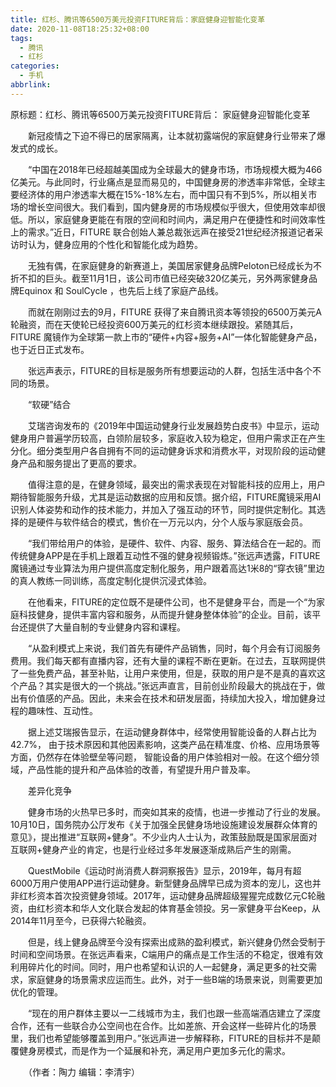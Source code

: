 ```yaml
---
title: 红杉、腾讯等6500万美元投资FITURE背后：家庭健身迎智能化变革
date: 2020-11-08T18:25:32+08:00
tags:
  - 腾讯
  - 红杉
categories:
  - 手机
abbrlink:
---
```


原标题：红杉、腾讯等6500万美元投资FITURE背后： 家庭健身迎智能化变革

　　新冠疫情之下迫不得已的居家隔离，让本就初露端倪的家庭健身行业带来了爆发式的成长。

　　“中国在2018年已经超越美国成为全球最大的健身市场，市场规模大概为466亿美元。与此同时，行业痛点是显而易见的，中国健身房的渗透率非常低，全球主要经济体的用户渗透率大概在15%-18%左右，而中国只有不到5%，所以相关市场的增长空间很大。我们看到，国内健身房的市场规模似乎很大，但使用效率却很低。所以，家庭健身更能在有限的空间和时间内，满足用户在便捷性和时间效率性上的需求。”近日，FITURE 联合创始人兼总裁张远声在接受21世纪经济报道记者采访时认为，健身应用的个性化和智能化成为趋势。

　　无独有偶，在家庭健身的新赛道上，美国居家健身品牌Peloton已经成长为不折不扣的巨头。截至11月1日，该公司市值已经突破320亿美元，另外两家健身品牌Equinox 和 SoulCycle ，也先后上线了家庭产品线。

　　而就在刚刚过去的9月，FITURE 获得了来自腾讯资本等领投的6500万美元A轮融资，而在天使轮已经投资600万美元的红杉资本继续跟投。紧随其后，FITURE 魔镜作为全球第一款上市的“硬件+内容+服务+AI”一体化智能健身产品，也于近日正式发布。

　　张远声表示，FITURE的目标是服务所有想要运动的人群，包括生活中各个不同的场景。

　　“软硬”结合

　　艾瑞咨询发布的《2019年中国运动健身行业发展趋势白皮书》中显示，运动健身用户普遍学历较高，白领阶层较多，家庭收入较为稳定，但用户需求正在产生分化。细分类型用户各自拥有不同的运动健身诉求和消费水平，对现阶段的运动健身产品和服务提出了更高的要求。

　　值得注意的是，在健身领域，最突出的需求表现在对智能科技的应用上，用户期待智能服务升级，尤其是运动数据的应用和反馈。据介绍，FITURE魔镜采用AI识别人体姿势和动作的技术能力，并加入了强互动的环节，同时提供定制化。其选择的是硬件与软件结合的模式，售价在一万元以内，分个人版与家庭版会员。

　　“我们带给用户的体验，是硬件、软件、内容、服务、算法结合在一起的。而传统健身APP是在手机上跟着互动性不强的健身视频锻炼。”张远声透露，FITURE魔镜通过专业算法为用户提供高度定制化服务，用户跟着高达1米8的“穿衣镜”里边的真人教练一同训练，高度定制化提供沉浸式体验。

　　在他看来，FITURE的定位既不是硬件公司，也不是健身平台，而是一个“为家庭科技健身，提供丰富内容和服务，从而提升健身整体体验”的企业。目前，该平台还提供了大量自制的专业健身内容和课程。

　　“从盈利模式上来说，我们首先有硬件产品销售，同时，每个月会有订阅服务费用。我们每天都有直播内容，还有大量的课程不断在更新。在过去，互联网提供了一些免费产品，甚至补贴，让用户来使用，但是，获取的用户是不是真的喜欢这个产品？其实是很大的一个挑战。”张远声直言，目前创业阶段最大的挑战在于，做出有价值感的产品。因此，未来会在技术和研发层面，持续加大投入，增加健身过程的趣味性、互动性。

　　据上述艾瑞报告显示，在运动健身群体中，经常使用智能设备的人群占比为42.7%， 由于技术原因和其他因素影响，这类产品在精准度、价格、应用场景等方面，仍然存在体验壁垒等问题， 智能设备的用户体验相对一般。在这个细分领域，产品性能的提升和产品体验的改善，有望提升用户普及率。

　　差异化竞争

　　健身市场的火热早已多时，而突如其来的疫情，也进一步推动了行业的发展。10月10日，国务院办公厅发布《关于加强全民健身场地设施建设发展群众体育的意见》，提出推进“互联网+健身”。不少业内人士认为，政策鼓励既是国家层面对互联网+健身产业的肯定，也是行业经过多年发展逐渐成熟后产生的刚需。

　　QuestMobile《运动时尚消费人群洞察报告》显示，2019年，每月有超 6000万用户使用APP进行运动健身。新型健身品牌早已成为资本的宠儿，这也并非红杉资本首次投资健身领域。2017年，运动健身品牌超级猩猩完成数亿元C轮融资，由红杉资本和华人文化联合发起的体育基金领投。另一家健身平台Keep，从2014年11月至今，已获得六轮融资。

　　但是，线上健身品牌至今没有探索出成熟的盈利模式，新兴健身仍然会受制于时间和空间场景。在张远声看来，C端用户的痛点是工作生活的不稳定，很难有效利用碎片化的时间。同时，用户也希望和认识的人一起健身，满足更多的社交需求，家庭健身的场景需求应运而生。此外，对于一些B端的场景来说，则需要更加优化的管理。

　　“现在的用户群体主要以一二线城市为主，我们也跟一些高端酒店建立了深度合作，还有一些联合办公空间也在合作。比如差旅、开会这样一些碎片化的场景里，我们也希望能够覆盖到用户。”张远声进一步解释称，FITURE的目标并不是颠覆健身房模式，而是作为一个延展和补充，满足用户更加多元化的需求。

　　（作者：陶力 编辑：李清宇）